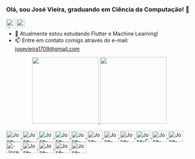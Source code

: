 ### Olá, sou José Vieira, graduando em Ciência da Computação! 👋

<a href="mailto:josevieira1709@gmail.com">
  <img align = "left" alt = "José Vieira | Gmail" width = "25px" src = "https://upload.wikimedia.org/wikipedia/commons/7/7e/Gmail_icon_%282020%29.svg" / >
</a>
<a href="https://www.linkedin.com/in/josevieirac/">
  <img align = "left" alt = "José Vieira | LinkedIN" width = "22px" src = "https://raw.githubusercontent.com/peterthehan/peterthehan/master/assets/linkedin.svg" />
</a>

<!--

! [ GitHub josevieirac ] (https://img.shields.io/github/followers/josevieirac?label=follow&style=social)
<sub> ㅤ </sub>
! [ GitHub josevieirac ] (https://komarev.com/ghpvc/?username=josevieirac&label=Profile%20views&color=0eb45e&style=flat)
-->


<sub> ㅤ </sub>
- 🌱 Atualmente estou estudando Flutter e Machine Learning!
- 📫 Entre em contato comigo através do e-mail: josevieira1709@gmail.com

<div align="center">
  <a href="https://github.com/josevieirac">
  <img height="180em" src="https://github-readme-stats.vercel.app/api?username=josevieirac&show_icons=true&theme=dark&include_all_commits=true&count_private=true"/>
  <img height="180em" src="https://github-readme-stats.vercel.app/api/top-langs/?username=josevieirac&layout=compact&langs_count=7&theme=dark"/>
</div>

<div style="display: inline_block"><br>
  <img align="center" alt="Jose-Flutter" height="30" width="40" src="https://cdn.jsdelivr.net/gh/devicons/devicon/icons/flutter/flutter-original.svg">
  <img align="center" alt="Jose-Dart" height="30" width="40" src="https://cdn.jsdelivr.net/gh/devicons/devicon/icons/dart/dart-original.svg">
  <img align="center" alt="Jose-Python" height="30" width="40" src="https://cdn.jsdelivr.net/gh/devicons/devicon/icons/python/python-original.svg">
  <img align="center" alt="Jose-Flask" height="30" width="40" src="https://cdn.jsdelivr.net/gh/devicons/devicon/icons/flask/flask-original.svg">
  <img align="center" alt="Jose-TF" height="30" width="40" src="https://cdn.jsdelivr.net/gh/devicons/devicon/icons/tensorflow/tensorflow-original.svg">
  <img align="center" alt="Jose-JS" height="30" width="40" src="https://cdn.jsdelivr.net/gh/devicons/devicon/icons/javascript/javascript-original.svg">
  <img align="center" alt="Jose-NodeJS" height="30" width="40" src="https://cdn.jsdelivr.net/gh/devicons/devicon/icons/nodejs/nodejs-original.svg">
  <img align="center" alt="Jose-Git" height="30" width="40" src="https://cdn.jsdelivr.net/gh/devicons/devicon/icons/git/git-original.svg">
  <img align="center" alt="Jose-C" height="30" width="40" src="https://cdn.jsdelivr.net/gh/devicons/devicon/icons/c/c-original.svg">
  <img align="center" alt="Jose-VSCode" height="30" width="40" src="https://cdn.jsdelivr.net/gh/devicons/devicon/icons/vscode/vscode-original.svg">
  <img align="center" alt="Jose-Figma" height="30" width="40" src="https://cdn.jsdelivr.net/gh/devicons/devicon/icons/figma/figma-original.svg">
  <img align="center" alt="-Jose-Devicon" height="30" width="40" src="https://cdn.jsdelivr.net/gh/devicons/devicon/icons/devicon/devicon-original.svg">
  <img align="center" alt="Jose-Behance" height="30" width="40" src="https://cdn.jsdelivr.net/gh/devicons/devicon/icons/behance/behance-original.svg">
  <img align="center" alt="Jose-Linkedin" height="30" width="40" src="https://cdn.jsdelivr.net/gh/devicons/devicon/icons/linkedin/linkedin-original.svg">
  <img align="center" alt="José-Slack" height="30" width="40" src="https://cdn.jsdelivr.net/gh/devicons/devicon/icons/slack/slack-original.svg">
  <img align="center" alt="Jose-Trello" height="30" width="40" src="https://cdn.jsdelivr.net/gh/devicons/devicon/icons/trello/trello-plain.svg">
</div>
<!--
<a href="https://github.com/josevieirac/github-readme-stats">
  <img align = "center" src = "https://github-readme-stats.vercel.app/api?username=josevieirac&show_icons=true&count_private=true&theme=dark" width = "380" />
</a>

<a href="https://github.com/josevieirac/github-readme-stats">
  <img align="center" src="https://github-readme-stats-josevieirac.vercel.app/api/top-langs/?username=josevieirac&layout=compact&hide=Tex,VHDL,Jupyter Notebook&theme=dark&custom_title=Most Used Languages (by code lines)" height="170" />
</a>
-->
